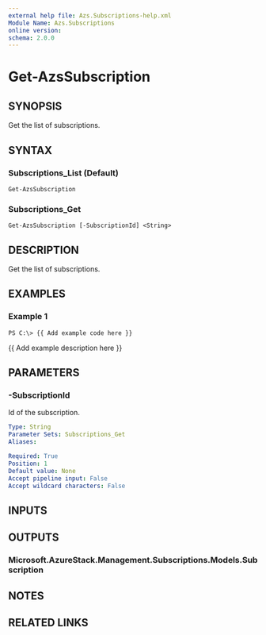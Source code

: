 ```yaml
---
external help file: Azs.Subscriptions-help.xml
Module Name: Azs.Subscriptions
online version: 
schema: 2.0.0
---
```


# Get-AzsSubscription

## SYNOPSIS
Get the list of subscriptions.

## SYNTAX

### Subscriptions_List (Default)
```
Get-AzsSubscription
```

### Subscriptions_Get
```
Get-AzsSubscription [-SubscriptionId] <String>
```

## DESCRIPTION
Get the list of subscriptions.

## EXAMPLES

### Example 1
```
PS C:\> {{ Add example code here }}
```

{{ Add example description here }}

## PARAMETERS

### -SubscriptionId
Id of the subscription.

```yaml
Type: String
Parameter Sets: Subscriptions_Get
Aliases: 

Required: True
Position: 1
Default value: None
Accept pipeline input: False
Accept wildcard characters: False
```

## INPUTS

## OUTPUTS

### Microsoft.AzureStack.Management.Subscriptions.Models.Subscription

## NOTES

## RELATED LINKS


